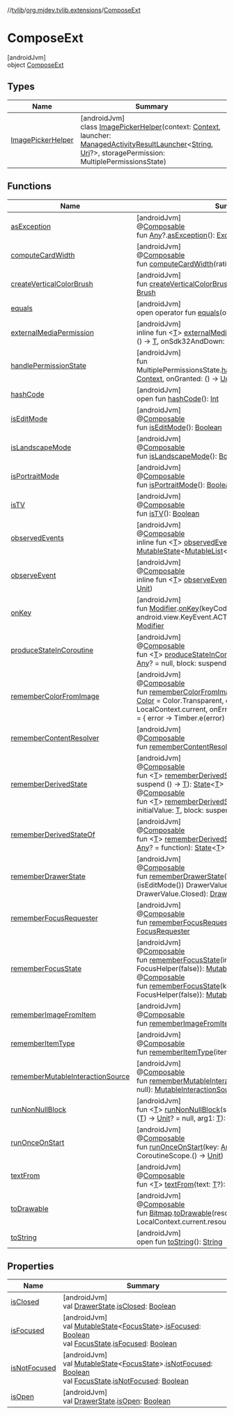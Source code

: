 //[tvlib](../../../index.md)/[org.mjdev.tvlib.extensions](../index.md)/[ComposeExt](index.md)

# ComposeExt

[androidJvm]\
object [ComposeExt](index.md)

## Types

| Name | Summary |
|---|---|
| [ImagePickerHelper](-image-picker-helper/index.md) | [androidJvm]<br>class [ImagePickerHelper](-image-picker-helper/index.md)(context: [Context](https://developer.android.com/reference/kotlin/android/content/Context.html), launcher: [ManagedActivityResultLauncher](https://developer.android.com/reference/kotlin/androidx/activity/compose/ManagedActivityResultLauncher.html)&lt;[String](https://kotlinlang.org/api/latest/jvm/stdlib/kotlin/-string/index.html), [Uri](https://developer.android.com/reference/kotlin/android/net/Uri.html)?&gt;, storagePermission: MultiplePermissionsState) |

## Functions

| Name | Summary |
|---|---|
| [asException](as-exception.md) | [androidJvm]<br>@[Composable](https://developer.android.com/reference/kotlin/androidx/compose/runtime/Composable.html)<br>fun [Any](https://kotlinlang.org/api/latest/jvm/stdlib/kotlin/-any/index.html)?.[asException](as-exception.md)(): [Exception](https://kotlinlang.org/api/latest/jvm/stdlib/kotlin/-exception/index.html)? |
| [computeCardWidth](compute-card-width.md) | [androidJvm]<br>@[Composable](https://developer.android.com/reference/kotlin/androidx/compose/runtime/Composable.html)<br>fun [computeCardWidth](compute-card-width.md)(ratio: [Float](https://kotlinlang.org/api/latest/jvm/stdlib/kotlin/-float/index.html) = 2.5f): [Dp](https://developer.android.com/reference/kotlin/androidx/compose/ui/unit/Dp.html) |
| [createVerticalColorBrush](create-vertical-color-brush.md) | [androidJvm]<br>fun [createVerticalColorBrush](create-vertical-color-brush.md)(color: [Color](https://developer.android.com/reference/kotlin/androidx/compose/ui/graphics/Color.html), gravity: [Int](https://kotlinlang.org/api/latest/jvm/stdlib/kotlin/-int/index.html)): [Brush](https://developer.android.com/reference/kotlin/androidx/compose/ui/graphics/Brush.html) |
| [equals](../../org.mjdev.tvlib.webscrapper.select/-element-not-found-exception/index.md#585090901%2FFunctions%2F-1596939238) | [androidJvm]<br>open operator fun [equals](../../org.mjdev.tvlib.webscrapper.select/-element-not-found-exception/index.md#585090901%2FFunctions%2F-1596939238)(other: [Any](https://kotlinlang.org/api/latest/jvm/stdlib/kotlin/-any/index.html)?): [Boolean](https://kotlinlang.org/api/latest/jvm/stdlib/kotlin/-boolean/index.html) |
| [externalMediaPermission](external-media-permission.md) | [androidJvm]<br>inline fun &lt;[T](external-media-permission.md)&gt; [externalMediaPermission](external-media-permission.md)(onSdk33AndUp: () -&gt; [T](external-media-permission.md), onSdk32AndDown: () -&gt; [T](external-media-permission.md)): [T](external-media-permission.md) |
| [handlePermissionState](handle-permission-state.md) | [androidJvm]<br>fun MultiplePermissionsState.[handlePermissionState](handle-permission-state.md)(context: [Context](https://developer.android.com/reference/kotlin/android/content/Context.html), onGranted: () -&gt; [Unit](https://kotlinlang.org/api/latest/jvm/stdlib/kotlin/-unit/index.html)) |
| [hashCode](../../org.mjdev.tvlib.webscrapper.select/-element-not-found-exception/index.md#1794629105%2FFunctions%2F-1596939238) | [androidJvm]<br>open fun [hashCode](../../org.mjdev.tvlib.webscrapper.select/-element-not-found-exception/index.md#1794629105%2FFunctions%2F-1596939238)(): [Int](https://kotlinlang.org/api/latest/jvm/stdlib/kotlin/-int/index.html) |
| [isEditMode](is-edit-mode.md) | [androidJvm]<br>@[Composable](https://developer.android.com/reference/kotlin/androidx/compose/runtime/Composable.html)<br>fun [isEditMode](is-edit-mode.md)(): [Boolean](https://kotlinlang.org/api/latest/jvm/stdlib/kotlin/-boolean/index.html) |
| [isLandscapeMode](is-landscape-mode.md) | [androidJvm]<br>@[Composable](https://developer.android.com/reference/kotlin/androidx/compose/runtime/Composable.html)<br>fun [isLandscapeMode](is-landscape-mode.md)(): [Boolean](https://kotlinlang.org/api/latest/jvm/stdlib/kotlin/-boolean/index.html) |
| [isPortraitMode](is-portrait-mode.md) | [androidJvm]<br>@[Composable](https://developer.android.com/reference/kotlin/androidx/compose/runtime/Composable.html)<br>fun [isPortraitMode](is-portrait-mode.md)(): [Boolean](https://kotlinlang.org/api/latest/jvm/stdlib/kotlin/-boolean/index.html) |
| [isTV](is-t-v.md) | [androidJvm]<br>@[Composable](https://developer.android.com/reference/kotlin/androidx/compose/runtime/Composable.html)<br>fun [isTV](is-t-v.md)(): [Boolean](https://kotlinlang.org/api/latest/jvm/stdlib/kotlin/-boolean/index.html) |
| [observedEvents](observed-events.md) | [androidJvm]<br>@[Composable](https://developer.android.com/reference/kotlin/androidx/compose/runtime/Composable.html)<br>inline fun &lt;[T](observed-events.md)&gt; [observedEvents](observed-events.md)(): [MutableState](https://developer.android.com/reference/kotlin/androidx/compose/runtime/MutableState.html)&lt;[MutableList](https://kotlinlang.org/api/latest/jvm/stdlib/kotlin.collections/-mutable-list/index.html)&lt;[T](observed-events.md)&gt;&gt; |
| [observeEvent](observe-event.md) | [androidJvm]<br>@[Composable](https://developer.android.com/reference/kotlin/androidx/compose/runtime/Composable.html)<br>inline fun &lt;[T](observe-event.md)&gt; [observeEvent](observe-event.md)(crossinline onEvent: [T](observe-event.md).() -&gt; [Unit](https://kotlinlang.org/api/latest/jvm/stdlib/kotlin/-unit/index.html)) |
| [onKey](on-key.md) | [androidJvm]<br>fun [Modifier](https://developer.android.com/reference/kotlin/androidx/compose/ui/Modifier.html).[onKey](on-key.md)(keyCode: [Int](https://kotlinlang.org/api/latest/jvm/stdlib/kotlin/-int/index.html), action: [Int](https://kotlinlang.org/api/latest/jvm/stdlib/kotlin/-int/index.html) = android.view.KeyEvent.ACTION_DOWN, block: () -&gt; [Unit](https://kotlinlang.org/api/latest/jvm/stdlib/kotlin/-unit/index.html)): [Modifier](https://developer.android.com/reference/kotlin/androidx/compose/ui/Modifier.html) |
| [produceStateInCoroutine](produce-state-in-coroutine.md) | [androidJvm]<br>@[Composable](https://developer.android.com/reference/kotlin/androidx/compose/runtime/Composable.html)<br>fun &lt;[T](produce-state-in-coroutine.md)&gt; [produceStateInCoroutine](produce-state-in-coroutine.md)(initialValue: [T](produce-state-in-coroutine.md), key: [Any](https://kotlinlang.org/api/latest/jvm/stdlib/kotlin/-any/index.html)? = null, block: suspend () -&gt; [T](produce-state-in-coroutine.md)): [State](https://developer.android.com/reference/kotlin/androidx/compose/runtime/State.html)&lt;[T](produce-state-in-coroutine.md)&gt; |
| [rememberColorFromImage](remember-color-from-image.md) | [androidJvm]<br>@[Composable](https://developer.android.com/reference/kotlin/androidx/compose/runtime/Composable.html)<br>fun [rememberColorFromImage](remember-color-from-image.md)(image: [Any](https://kotlinlang.org/api/latest/jvm/stdlib/kotlin/-any/index.html)?, initialColor: [Color](https://developer.android.com/reference/kotlin/androidx/compose/ui/graphics/Color.html) = Color.Transparent, context: [Context](https://developer.android.com/reference/kotlin/android/content/Context.html) = LocalContext.current, onError: (error: [Throwable](https://kotlinlang.org/api/latest/jvm/stdlib/kotlin/-throwable/index.html)) -&gt; [Unit](https://kotlinlang.org/api/latest/jvm/stdlib/kotlin/-unit/index.html) = { error -&gt; Timber.e(error) }): [State](https://developer.android.com/reference/kotlin/androidx/compose/runtime/State.html)&lt;[Color](https://developer.android.com/reference/kotlin/androidx/compose/ui/graphics/Color.html)&gt; |
| [rememberContentResolver](remember-content-resolver.md) | [androidJvm]<br>@[Composable](https://developer.android.com/reference/kotlin/androidx/compose/runtime/Composable.html)<br>fun [rememberContentResolver](remember-content-resolver.md)(): [ContentResolver](https://developer.android.com/reference/kotlin/android/content/ContentResolver.html) |
| [rememberDerivedState](remember-derived-state.md) | [androidJvm]<br>@[Composable](https://developer.android.com/reference/kotlin/androidx/compose/runtime/Composable.html)<br>fun &lt;[T](remember-derived-state.md)&gt; [rememberDerivedState](remember-derived-state.md)(initialValue: [T](remember-derived-state.md), block: suspend () -&gt; [T](remember-derived-state.md)): [State](https://developer.android.com/reference/kotlin/androidx/compose/runtime/State.html)&lt;[T](remember-derived-state.md)&gt;<br>@[Composable](https://developer.android.com/reference/kotlin/androidx/compose/runtime/Composable.html)<br>fun &lt;[T](remember-derived-state.md)&gt; [rememberDerivedState](remember-derived-state.md)(key: [Any](https://kotlinlang.org/api/latest/jvm/stdlib/kotlin/-any/index.html)? = Unit, initialValue: [T](remember-derived-state.md), block: suspend () -&gt; [T](remember-derived-state.md)): [State](https://developer.android.com/reference/kotlin/androidx/compose/runtime/State.html)&lt;[T](remember-derived-state.md)&gt; |
| [rememberDerivedStateOf](remember-derived-state-of.md) | [androidJvm]<br>@[Composable](https://developer.android.com/reference/kotlin/androidx/compose/runtime/Composable.html)<br>fun &lt;[T](remember-derived-state-of.md)&gt; [rememberDerivedStateOf](remember-derived-state-of.md)(function: () -&gt; [T](remember-derived-state-of.md), key: [Any](https://kotlinlang.org/api/latest/jvm/stdlib/kotlin/-any/index.html)? = function): [State](https://developer.android.com/reference/kotlin/androidx/compose/runtime/State.html)&lt;[T](remember-derived-state-of.md)&gt; |
| [rememberDrawerState](remember-drawer-state.md) | [androidJvm]<br>@[Composable](https://developer.android.com/reference/kotlin/androidx/compose/runtime/Composable.html)<br>fun [rememberDrawerState](remember-drawer-state.md)(initialValue: [DrawerValue](https://developer.android.com/reference/kotlin/androidx/tv/material3/DrawerValue.html) = if (isEditMode()) DrawerValue.Open else DrawerValue.Closed): [DrawerState](https://developer.android.com/reference/kotlin/androidx/tv/material3/DrawerState.html) |
| [rememberFocusRequester](remember-focus-requester.md) | [androidJvm]<br>@[Composable](https://developer.android.com/reference/kotlin/androidx/compose/runtime/Composable.html)<br>fun [rememberFocusRequester](remember-focus-requester.md)(key: [Any](https://kotlinlang.org/api/latest/jvm/stdlib/kotlin/-any/index.html)? = Unit): [FocusRequester](https://developer.android.com/reference/kotlin/androidx/compose/ui/focus/FocusRequester.html) |
| [rememberFocusState](remember-focus-state.md) | [androidJvm]<br>@[Composable](https://developer.android.com/reference/kotlin/androidx/compose/runtime/Composable.html)<br>fun [rememberFocusState](remember-focus-state.md)(initial: [FocusState](https://developer.android.com/reference/kotlin/androidx/compose/ui/focus/FocusState.html) = FocusHelper(false)): [MutableState](https://developer.android.com/reference/kotlin/androidx/compose/runtime/MutableState.html)&lt;[FocusState](https://developer.android.com/reference/kotlin/androidx/compose/ui/focus/FocusState.html)&gt;<br>@[Composable](https://developer.android.com/reference/kotlin/androidx/compose/runtime/Composable.html)<br>fun [rememberFocusState](remember-focus-state.md)(key: [Any](https://kotlinlang.org/api/latest/jvm/stdlib/kotlin/-any/index.html)?, initial: [FocusState](https://developer.android.com/reference/kotlin/androidx/compose/ui/focus/FocusState.html) = FocusHelper(false)): [MutableState](https://developer.android.com/reference/kotlin/androidx/compose/runtime/MutableState.html)&lt;[FocusState](https://developer.android.com/reference/kotlin/androidx/compose/ui/focus/FocusState.html)&gt; |
| [rememberImageFromItem](remember-image-from-item.md) | [androidJvm]<br>@[Composable](https://developer.android.com/reference/kotlin/androidx/compose/runtime/Composable.html)<br>fun [rememberImageFromItem](remember-image-from-item.md)(image: [Any](https://kotlinlang.org/api/latest/jvm/stdlib/kotlin/-any/index.html)?): [State](https://developer.android.com/reference/kotlin/androidx/compose/runtime/State.html)&lt;[Any](https://kotlinlang.org/api/latest/jvm/stdlib/kotlin/-any/index.html)?&gt; |
| [rememberItemType](remember-item-type.md) | [androidJvm]<br>@[Composable](https://developer.android.com/reference/kotlin/androidx/compose/runtime/Composable.html)<br>fun [rememberItemType](remember-item-type.md)(item: [Any](https://kotlinlang.org/api/latest/jvm/stdlib/kotlin/-any/index.html)?): [ItemType](../../org.mjdev.tvlib.helpers.media/-item-type/index.md) |
| [rememberMutableInteractionSource](remember-mutable-interaction-source.md) | [androidJvm]<br>@[Composable](https://developer.android.com/reference/kotlin/androidx/compose/runtime/Composable.html)<br>fun [rememberMutableInteractionSource](remember-mutable-interaction-source.md)(key: [Any](https://kotlinlang.org/api/latest/jvm/stdlib/kotlin/-any/index.html)? = null): [MutableInteractionSource](https://developer.android.com/reference/kotlin/androidx/compose/foundation/interaction/MutableInteractionSource.html) |
| [runNonNullBlock](run-non-null-block.md) | [androidJvm]<br>fun &lt;[T](run-non-null-block.md)&gt; [runNonNullBlock](run-non-null-block.md)(scope: CoroutineScope, block: ([T](run-non-null-block.md)) -&gt; [Unit](https://kotlinlang.org/api/latest/jvm/stdlib/kotlin/-unit/index.html)? = null, arg1: [T](run-non-null-block.md)): Job? |
| [runOnceOnStart](run-once-on-start.md) | [androidJvm]<br>@[Composable](https://developer.android.com/reference/kotlin/androidx/compose/runtime/Composable.html)<br>fun [runOnceOnStart](run-once-on-start.md)(key: [Any](https://kotlinlang.org/api/latest/jvm/stdlib/kotlin/-any/index.html)?, block: suspend CoroutineScope.() -&gt; [Unit](https://kotlinlang.org/api/latest/jvm/stdlib/kotlin/-unit/index.html)) |
| [textFrom](text-from.md) | [androidJvm]<br>@[Composable](https://developer.android.com/reference/kotlin/androidx/compose/runtime/Composable.html)<br>fun &lt;[T](text-from.md)&gt; [textFrom](text-from.md)(text: [T](text-from.md)?): [String](https://kotlinlang.org/api/latest/jvm/stdlib/kotlin/-string/index.html) |
| [toDrawable](to-drawable.md) | [androidJvm]<br>@[Composable](https://developer.android.com/reference/kotlin/androidx/compose/runtime/Composable.html)<br>fun [Bitmap](https://developer.android.com/reference/kotlin/android/graphics/Bitmap.html).[toDrawable](to-drawable.md)(resources: [Resources](https://developer.android.com/reference/kotlin/android/content/res/Resources.html) = LocalContext.current.resources): [BitmapDrawable](https://developer.android.com/reference/kotlin/android/graphics/drawable/BitmapDrawable.html) |
| [toString](../../org.mjdev.tvlib.webscrapper.select/-element-not-found-exception/index.md#1616463040%2FFunctions%2F-1596939238) | [androidJvm]<br>open fun [toString](../../org.mjdev.tvlib.webscrapper.select/-element-not-found-exception/index.md#1616463040%2FFunctions%2F-1596939238)(): [String](https://kotlinlang.org/api/latest/jvm/stdlib/kotlin/-string/index.html) |

## Properties

| Name | Summary |
|---|---|
| [isClosed](is-closed.md) | [androidJvm]<br>val [DrawerState](https://developer.android.com/reference/kotlin/androidx/tv/material3/DrawerState.html).[isClosed](is-closed.md): [Boolean](https://kotlinlang.org/api/latest/jvm/stdlib/kotlin/-boolean/index.html) |
| [isFocused](is-focused.md) | [androidJvm]<br>val [MutableState](https://developer.android.com/reference/kotlin/androidx/compose/runtime/MutableState.html)&lt;[FocusState](https://developer.android.com/reference/kotlin/androidx/compose/ui/focus/FocusState.html)&gt;.[isFocused](is-focused.md): [Boolean](https://kotlinlang.org/api/latest/jvm/stdlib/kotlin/-boolean/index.html)<br>val [FocusState](https://developer.android.com/reference/kotlin/androidx/compose/ui/focus/FocusState.html).[isFocused](is-focused.md): [Boolean](https://kotlinlang.org/api/latest/jvm/stdlib/kotlin/-boolean/index.html) |
| [isNotFocused](is-not-focused.md) | [androidJvm]<br>val [MutableState](https://developer.android.com/reference/kotlin/androidx/compose/runtime/MutableState.html)&lt;[FocusState](https://developer.android.com/reference/kotlin/androidx/compose/ui/focus/FocusState.html)&gt;.[isNotFocused](is-not-focused.md): [Boolean](https://kotlinlang.org/api/latest/jvm/stdlib/kotlin/-boolean/index.html)<br>val [FocusState](https://developer.android.com/reference/kotlin/androidx/compose/ui/focus/FocusState.html).[isNotFocused](is-not-focused.md): [Boolean](https://kotlinlang.org/api/latest/jvm/stdlib/kotlin/-boolean/index.html) |
| [isOpen](is-open.md) | [androidJvm]<br>val [DrawerState](https://developer.android.com/reference/kotlin/androidx/tv/material3/DrawerState.html).[isOpen](is-open.md): [Boolean](https://kotlinlang.org/api/latest/jvm/stdlib/kotlin/-boolean/index.html) |
